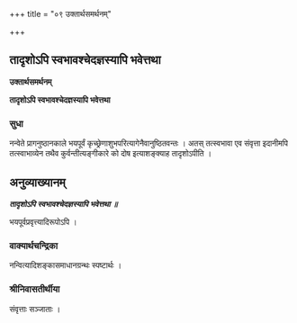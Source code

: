 +++
title = "०९ उक्तार्थसमर्थनम्"

+++


## तादृशोऽपि स्वभावश्चेदज्ञस्यापि भवेत्तथा

**उक्तार्थसमर्थनम्**

**तादृशोऽपि स्वभावश्चेदज्ञस्यापि भवेत्तथा**

### **सुधा**

नन्वेते प्रागनुष्ठानकाले भयपूर्वं कृच्छ्रेणाशुभपरित्यागेनैवानुष्ठितवन्तः । अतस् तत्स्वभावा एव संवृत्ता इदानीमपि तत्स्वाभाव्येन तथैव कुर्वन्तीत्यङ्गीकारे को दोष इत्याशङ्क्याह तादृशोऽपीति ।

## **अनुव्याख्यानम्**

***तादृशोऽपि स्वभावश्चेदज्ञस्यापि भवेत्तथा ॥***

भयपूर्वप्रवृत्त्यादिरूपोऽपि ।

### **वाक्यार्थचन्द्रिका**

नन्वित्यादिशङ्कासमाधानग्रन्थः स्पष्टार्थः ।

### **श्रीनिवासतीर्थीया**

संवृत्ताः सञ्जाताः ।

